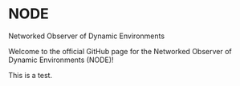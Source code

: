 # NODE
Networked Observer of Dynamic Environments

Welcome to the official GitHub page for the Networked Observer of Dynamic Environments (NODE)!

This is a test.
